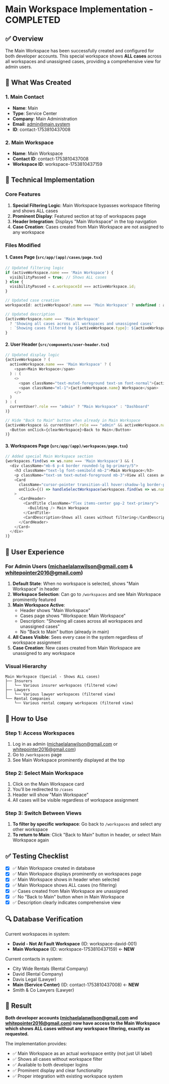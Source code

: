 # Main Workspace Implementation - COMPLETED

## ✅ Overview

The Main Workspace has been successfully created and configured for both developer accounts. This special workspace shows **ALL cases** across all workspaces and unassigned cases, providing a comprehensive view for admin users.

## 🏢 What Was Created

### 1. Main Contact
- **Name**: Main
- **Type**: Service Center  
- **Company**: Main Administration
- **Email**: admin@main.system
- **ID**: contact-1753810437008

### 2. Main Workspace
- **Name**: Main Workspace
- **Contact ID**: contact-1753810437008
- **Workspace ID**: workspace-1753810437159

## 🔧 Technical Implementation

### Core Features
1. **Special Filtering Logic**: Main Workspace bypasses workspace filtering and shows ALL cases
2. **Prominent Display**: Featured section at top of workspaces page
3. **Header Integration**: Displays "Main Workspace" in the top navigation
4. **Case Creation**: Cases created from Main Workspace are not assigned to any workspace

### Files Modified

#### 1. Cases Page (`src/app/(app)/cases/page.tsx`)
```typescript
// Updated filtering logic
if (activeWorkspace.name === 'Main Workspace') {
  visibilityPassed = true; // Shows ALL cases
} else {
  visibilityPassed = c.workspaceId === activeWorkspace.id;
}

// Updated case creation
workspaceId: activeWorkspace?.name === 'Main Workspace' ? undefined : activeWorkspace?.id,

// Updated description
{activeWorkspace.name === 'Main Workspace' 
  ? 'Showing all cases across all workspaces and unassigned cases'
  : `Showing cases filtered by ${activeWorkspace.type}: ${activeWorkspace.name}`
}
```

#### 2. User Header (`src/components/user-header.tsx`)
```typescript
// Updated display logic
{activeWorkspace ? (
  activeWorkspace.name === 'Main Workspace' ? (
    <span>Main Workspace</span>
  ) : (
    <>
      <span className="text-muted-foreground text-sm font-normal">{activeWorkspace.type}:</span>
      <span className="ml-1">{activeWorkspace.name} Workspace</span>
    </>
  )
) : (
  currentUser?.role === "admin" ? "Main Workspace" : "Dashboard"
)}

// Hide "Back to Main" button when already in Main Workspace
{activeWorkspace && currentUser?.role === "admin" && activeWorkspace.name !== 'Main Workspace' && (
  <Button onClick={clearWorkspace}>Back to Main</Button>
)}
```

#### 3. Workspaces Page (`src/app/(app)/workspaces/page.tsx`)
```typescript
// Added special Main Workspace section
{workspaces.find(ws => ws.name === 'Main Workspace') && (
  <div className="mb-6 p-4 border rounded-lg bg-primary/5">
    <h3 className="text-lg font-semibold mb-2">Main Workspace</h3>
    <p className="text-sm text-muted-foreground mb-3">View all cases across all workspaces and unassigned cases</p>
    <Card 
      className="cursor-pointer transition-all hover:shadow-lg border-primary/20 hover:border-primary/50"
      onClick={() => handleSelectWorkspace(workspaces.find(ws => ws.name === 'Main Workspace')!.id)}
    >
      <CardHeader>
        <CardTitle className="flex items-center gap-2 text-primary">
          <Building /> Main Workspace
        </CardTitle>
        <CardDescription>Shows all cases without filtering</CardDescription>
      </CardHeader>
    </Card>
  </div>
)}
```

## 🎯 User Experience

### For Admin Users (michaelalanwilson@gmail.com & whitepointer2016@gmail.com)

1. **Default State**: When no workspace is selected, shows "Main Workspace" in header
2. **Workspace Selection**: Can go to `/workspaces` and see Main Workspace prominently featured
3. **Main Workspace Active**: 
   - Header shows "Main Workspace"
   - Cases page shows "Workspace: Main Workspace"
   - Description: "Showing all cases across all workspaces and unassigned cases"  
   - No "Back to Main" button (already in main)
4. **All Cases Visible**: Sees every case in the system regardless of workspace assignment
5. **Case Creation**: New cases created from Main Workspace are unassigned to any workspace

### Visual Hierarchy
```
Main Workspace (Special - Shows ALL cases)
├── Insurers
│   └── Various insurer workspaces (filtered view)
├── Lawyers  
│   └── Various lawyer workspaces (filtered view)
└── Rental Companies
    └── Various rental company workspaces (filtered view)
```

## 🚀 How to Use

### Step 1: Access Workspaces
1. Log in as admin (michaelalanwilson@gmail.com or whitepointer2016@gmail.com)
2. Go to `/workspaces` page
3. See Main Workspace prominently displayed at the top

### Step 2: Select Main Workspace
1. Click on the Main Workspace card
2. You'll be redirected to `/cases`
3. Header will show "Main Workspace"
4. All cases will be visible regardless of workspace assignment

### Step 3: Switch Between Views
1. **To filter by specific workspace**: Go back to `/workspaces` and select any other workspace
2. **To return to Main**: Click "Back to Main" button in header, or select Main Workspace again

## ✅ Testing Checklist

- [x] ✅ Main Workspace created in database
- [x] ✅ Main Workspace displays prominently on workspaces page
- [x] ✅ Main Workspace shows in header when selected
- [x] ✅ Main Workspace shows ALL cases (no filtering)
- [x] ✅ Cases created from Main Workspace are unassigned
- [x] ✅ No "Back to Main" button when in Main Workspace
- [x] ✅ Description clearly indicates comprehensive view

## 🔍 Database Verification

Current workspaces in system:
- **David - Not At Fault Workspace** (ID: workspace-david-001)
- **Main Workspace** (ID: workspace-1753810437159) ← **NEW**

Current contacts in system:
- City Wide Rentals (Rental Company)
- David (Rental Company) 
- Davis Legal (Lawyer)
- **Main (Service Center)** (ID: contact-1753810437008) ← **NEW**
- Smith & Co Lawyers (Lawyer)

## 🎉 Result

**Both developer accounts (michaelalanwilson@gmail.com and whitepointer2016@gmail.com) now have access to the Main Workspace which shows ALL cases without any workspace filtering, exactly as requested.**

The implementation provides:
- ✅ Main Workspace as an actual workspace entity (not just UI label)
- ✅ Shows all cases without workspace filter
- ✅ Available to both developer logins
- ✅ Prominent display and clear functionality
- ✅ Proper integration with existing workspace system